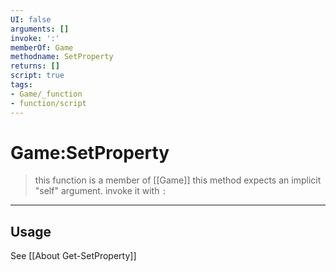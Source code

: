 ```yaml
---
UI: false
arguments: []
invoke: ':'
memberOf: Game
methodname: SetProperty
returns: []
script: true
tags:
- Game/_function
- function/script
---
```

# Game:SetProperty
> this function is a member of [[Game]]
> this method expects an implicit "self" argument. invoke it with `:`
-----
## Usage
See [[About Get-SetProperty]]
